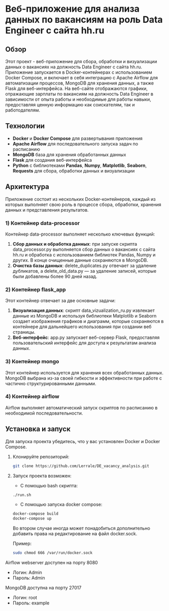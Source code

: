 # Веб-приложение для анализа данных по вакансиям на роль Data Engineer с сайта hh.ru

## Обзор

Этот проект - веб-приложение для сбора, обработки и визуализации данных о вакансиях на должность Data Engineer с сайта hh.ru. Приложение запускается в Docker-контейнерах с использованием Docker Compose, и включает в себя интеграцию с Apache Airflow для автоматизации процессов, MongoDB для хранения данных, а также Flask для веб-интерфейса. На веб-сайте отображаются графики, отражающие зарплаты по вакансиям на должность Data Engineer в зависимости от опыта работы и необходимые для работы навыки, предоставляя ценную информацию как соискателям, так и работодателям. 







## Технологии

- **Docker** и **Docker Compose** для развертывания приложения
- **Apache Airflow** для последовательного запуска задач по расписанию
- **MongoDB** база для хранения обработанных данных
- **Flask** для создания веб-интерфейса
- **Python** с библиотеками **Pandas**, **Numpy**, **Matplotlib**, **Seaborn**, **Requests** для сбора, обработки данных и визуализации




## Архитектура

Приложение состоит из нескольких Docker-контейнеров, каждый из которых выполняет свою роль в процессе сбора, обработки, хранения данных и представления результатов.

### 1) Контейнер data-processor

Контейнер data-processor выполняет несколько ключевых функций:
1. **Сбор данных и обработка данных**: при запуске скрипта data_processor.py выполняется сбор данных о вакансиях с сайта hh.ru и обработка с использованием библиотек Pandas, Numpy и других. В конце очищенные данные сохраняются в MongoDB. 
2. **Очистка базы данных**: delete_duplicates.py отвечает за удаление дубликатов, а delete_old_data.py — за удаление записей, которые были добавлены более 90 дней назад.

### 2) Контейнер flask_app

Этот контейнер отвечает за две основные задачи:
1. **Визуализация данных**: скрипт data_vizualization_ru.py извлекает данные из MongoDB и используя библиотеки Matplotlib и Seaborn создает изображения графиков и диаграмм, которые сохраняются в контейнере для дальнейшего использования при создании веб страницы.
2. **Веб-интерфейс**: app.py запускает веб-сервер Flask, предоставляя пользовательский интерфейс для доступа к результатам анализа данных.


### 3) Контейнер mongo

Этот контейнер используется для хранения всех обработанных данных. MongoDB выбрана из-за своей гибкости и эффективности при работе с частично структурированными данными.

### 4) Контейнер airflow

Airflow выполняет автоматический запуск скриптов по расписанию в необходимой последовательности.






## Установка и запуск

Для запуска проекта убедитесь, что у вас установлен Docker и Docker Compose.

1. Клонируйте репозиторий:
   ```bash
   git clone https://github.com/Lerrale/DE_vacancy_analysis.git
   ```
   
2. Запуск проекта возможен:
   - С помощью bash скрипта:
   ```bash
   ./run.sh
   ```

   - С помощью запуска docker compose:
   ```bash
   docker-compose build
   docker-compose up
   ```
     Во втором случае иногда может понадобиться дополнительно добавить права на редактирование на файл docker.sock.
     
   Пример:
   ```bash
   sudo chmod 666 /var/run/docker.sock
   ```

Airflow webserver доступен на порту 8080
- Логин: Admin
- Пароль: Admin

MongoDB доступна на порту 27017
- Логин: root
- Пароль: example
   
   
